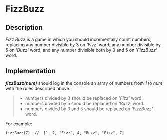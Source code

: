 # FizzBuzz

## Description

_Fizz Buzz_ is a game in which you should incrementally count numbers, replacing any number divisible by 3 on _'Fizz'_ word,
any number divisible by 5 on _'Buzz'_ word, and any number divisible both by 3 and 5 on _'FizzBuzz'_ word. 

## Implementation

**_fizzBuzz(num)_** should log in the console an array of numbers from _1_ to _num_ with the rules described above.

>- numbers divided by 3 should be replaced on _'Fizz'_ word.
>- numbers divided by 5 should be replaced on _'Buzz'_ word.
>- numbers divided by 3 and 5 should be replaced on _'FizzBuzz'_ word.


For example:

```
fizzBuzz(7)  //  [1, 2, "Fizz", 4, "Buzz", "Fizz", 7]
```
